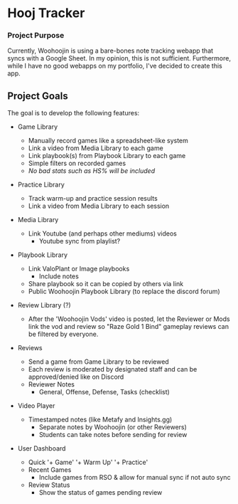 # Hooj Tracker

### Project Purpose
Currently, Woohoojin is using a bare-bones note tracking webapp that syncs with a Google Sheet. In my opinion, this is not sufficient. Furthermore, while I have no good webapps on my portfolio, I've decided to create this app.

## Project Goals
The goal is to develop the following features:
- Game Library
  - Manually record games like a spreadsheet-like system
  - Link a video from Media Library to each game
  - Link playbook(s) from Playbook Library to each game
  - Simple filters on recorded games
  - *No bad stats such as HS% will be included*
- Practice Library
  - Track warm-up and practice session results
  - Link a video from Media Library to each session
- Media Library
  - Link Youtube (and perhaps other mediums) videos
    - Youtube sync from playlist?
- Playbook Library
  - Link ValoPlant or Image playbooks
    - Include notes
  - Share playbook so it can be copied by others via link
  - Public Woohoojin Playbook Library (to replace the discord forum)
- Review Library (?)
  - After the 'Woohoojin Vods' video is posted, let the Reviewer or Mods link the vod and review so "Raze Gold 1 Bind" gameplay reviews can be filtered by everyone.
- Reviews
  - Send a game from Game Library to be reviewed
  - Each review is moderated by designated staff and can be approved/denied like on Discord
  - Reviewer Notes
    - General, Offense, Defense, Tasks (checklist)
- Video Player
  - Timestamped notes (like Metafy and Insights.gg)
    - Separate notes by Woohoojin (or other Reviewers)
    - Students can take notes before sending for review

- User Dashboard
  - Quick '+ Game' '+ Warm Up' '+ Practice'
  - Recent Games
    - Include games from RSO & allow for manual sync if not auto sync
  - Review Status
    - Show the status of games pending review
